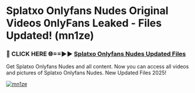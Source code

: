 # Splatxo Onlyfans Nudes Original Videos 0nlyFans Leaked - Files Updated! (mn1ze)

<h3>🔴 CLICK HERE 🌐==►► <a href="https://tinyurl.com/yrmya6cz" rel="nofollow">Splatxo Onlyfans Nudes Updated Files</a></h3>

Get Splatxo Onlyfans Nudes and all content. Now you can access all videos and pictures of Splatxo Onlyfans Nudes. New Updated Files 2025!

[![mn1ze](https://i.imgur.com/FMdXYCs.gif)](https://tinyurl.com/yrmya6cz)

